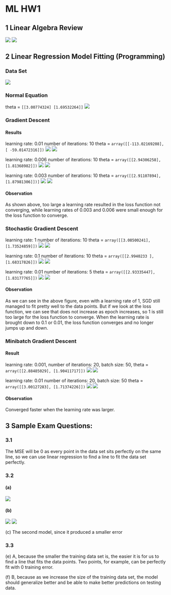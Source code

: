 # ML HW1
## 1 Linear Algebra Review 
![](https://i.imgur.com/smeTQ0z.jpg)
![](https://i.imgur.com/NtLcl6J.jpg)
## 2 Linear Regression Model Fitting (Programming)
### Data Set
![](https://i.imgur.com/7luy5pD.png)

### Normal Equation
theta = `[[3.00774324]
 [1.69532264]]`
![](https://i.imgur.com/OAAGEda.png)


### Gradient Descent
#### Results
learning rate: 0.01
number of iterations: 10
theta = `array([[-113.02169208],
       [ -59.01472316]])`
![](https://i.imgur.com/Hy8dIrK.png)
![](https://i.imgur.com/mZeUaA2.png)



learning rate: 0.006
number of iterations: 10
theta = `array([[2.94306258],
       [1.81368982]])`
![](https://i.imgur.com/aNv3sFO.png)
![](https://i.imgur.com/SLWEI8Z.png)



learning rate: 0.003
number of iterations: 10
theta = `array([[2.91107894],
       [1.87981306]])]`
![](https://i.imgur.com/Al1Efp2.png)
![](https://i.imgur.com/REFq9dm.png)

#### Observation
As shown above, too large a learning rate resulted in the loss function not converging, while learning rates of 0.003 and 0.006 were small enough for the loss function to converge.



### Stochastic Gradient Descent
learning rate: 1
number of iterations: 10
theta = `array([[3.08500241],
       [1.73524859]])`
![](https://i.imgur.com/AgfQQRO.png)
![](https://i.imgur.com/5aRIhnm.png)



learning rate: 0.1
number of iterations: 10
theta = `array([[2.9940233 ],
       [1.68317826]])`
![](https://i.imgur.com/ZJlSxrQ.png)
![](https://i.imgur.com/HdvpUSh.png)



learning rate: 0.01
number of iterations: 5
theta = `array([[2.93335447],
       [1.83177765]])`
![](https://i.imgur.com/K6Ec8D2.png)
![](https://i.imgur.com/dVArK5Z.png)

#### Observation
As we can see in the above figure, even with a learning rate of 1, SGD still managed to fit pretty well to the data points. But if we look at the loss function, we can see that does not increase as epoch increases, so 1 is still too large for the loss function to converge. When the learning rate is brought down to 0.1 or 0.01, the loss function converges and no longer jumps up and down.



### Minibatch Gradient Descent
#### Result
learning rate: 0.001,
number of iterations: 20,
batch size: 50,
theta = `array([[2.88485029],
       [1.90411717]])`
![](https://i.imgur.com/ups1FOY.png)
![](https://i.imgur.com/K0Skvsl.png)


learning rate: 0.01
number of iterations: 20,
batch size: 50
theta = `array([[3.00127283],
       [1.71374226]])`
![](https://i.imgur.com/91G4fox.png)
![](https://i.imgur.com/d2jkhOM.png)


#### Observation
Converged faster when the learning rate was larger.


## 3 Sample Exam Questions:

### 3.1
The MSE will be 0 as every point in the data set sits perfectly on the same line, so we can use linear regression to find a line to fit the data set perfectly.

### 3.2
#### (a)
![](https://i.imgur.com/6uOSEGY.jpg)

#### (b)
![](https://i.imgur.com/gLgW9aW.jpg)
![](https://i.imgur.com/YUgEUMB.jpg)

\(c\)
The second model, since it produced a smaller error

### 3.3
(e) A, because the smaller the training data set is, the easier it is for us to find a line that fits the data points. Two points, for example, can be perfectly fit with 0 training error.

(f) B, because as we increase the size of the training data set, the model should generalize better and be able to make better predictions on testing data.
